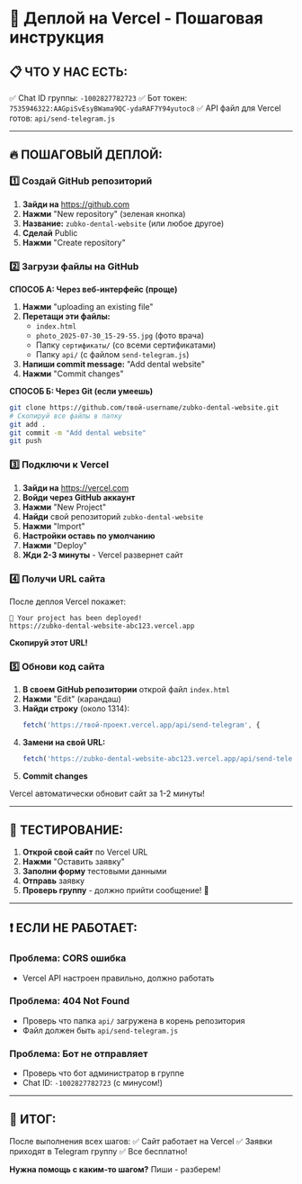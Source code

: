 # 🚀 Деплой на Vercel - Пошаговая инструкция

## **📋 ЧТО У НАС ЕСТЬ:**
✅ Chat ID группы: `-1002827782723`
✅ Бот токен: `7535946322:AAGpiSvEsyBWama9QC-ydaRAF7Y94yutoc8`
✅ API файл для Vercel готов: `api/send-telegram.js`

---

## **🔥 ПОШАГОВЫЙ ДЕПЛОЙ:**

### **1️⃣ Создай GitHub репозиторий**

1. **Зайди на** https://github.com
2. **Нажми** "New repository" (зеленая кнопка)
3. **Название:** `zubko-dental-website` (или любое другое)
4. **Сделай** Public
5. **Нажми** "Create repository"

### **2️⃣ Загрузи файлы на GitHub**

**СПОСОБ А: Через веб-интерфейс (проще)**
1. **Нажми** "uploading an existing file"
2. **Перетащи эти файлы:**
   - `index.html`
   - `photo_2025-07-30_15-29-55.jpg` (фото врача)
   - Папку `сертификаты/` (со всеми сертификатами)
   - Папку `api/` (с файлом `send-telegram.js`)
3. **Напиши commit message:** "Add dental website"
4. **Нажми** "Commit changes"

**СПОСОБ Б: Через Git (если умеешь)**
```bash
git clone https://github.com/твой-username/zubko-dental-website.git
# Скопируй все файлы в папку
git add .
git commit -m "Add dental website"
git push
```

### **3️⃣ Подключи к Vercel**

1. **Зайди на** https://vercel.com
2. **Войди через GitHub аккаунт**
3. **Нажми** "New Project"
4. **Найди** свой репозиторий `zubko-dental-website`
5. **Нажми** "Import"
6. **Настройки оставь по умолчанию**
7. **Нажми** "Deploy"
8. **Жди 2-3 минуты** - Vercel развернет сайт

### **4️⃣ Получи URL сайта**

После деплоя Vercel покажет:
```
🎉 Your project has been deployed!
https://zubko-dental-website-abc123.vercel.app
```

**Скопируй этот URL!**

### **5️⃣ Обнови код сайта**

1. **В своем GitHub репозитории** открой файл `index.html`
2. **Нажми** "Edit" (карандаш)
3. **Найди строку** (около 1314):
   ```javascript
   fetch('https://твой-проект.vercel.app/api/send-telegram', {
   ```
4. **Замени на свой URL:**
   ```javascript
   fetch('https://zubko-dental-website-abc123.vercel.app/api/send-telegram', {
   ```
5. **Commit changes**

Vercel автоматически обновит сайт за 1-2 минуты!

---

## **🧪 ТЕСТИРОВАНИЕ:**

1. **Открой свой сайт** по Vercel URL
2. **Нажми** "Оставить заявку"
3. **Заполни форму** тестовыми данными
4. **Отправь** заявку
5. **Проверь группу** - должно прийти сообщение! 🎉

---

## **❗ ЕСЛИ НЕ РАБОТАЕТ:**

### **Проблема: CORS ошибка**
- Vercel API настроен правильно, должно работать

### **Проблема: 404 Not Found**
- Проверь что папка `api/` загружена в корень репозитория
- Файл должен быть `api/send-telegram.js`

### **Проблема: Бот не отправляет**
- Проверь что бот администратор в группе
- Chat ID: `-1002827782723` (с минусом!)

---

## **🎯 ИТОГ:**

После выполнения всех шагов:
✅ Сайт работает на Vercel
✅ Заявки приходят в Telegram группу
✅ Все бесплатно!

**Нужна помощь с каким-то шагом?** Пиши - разберем!